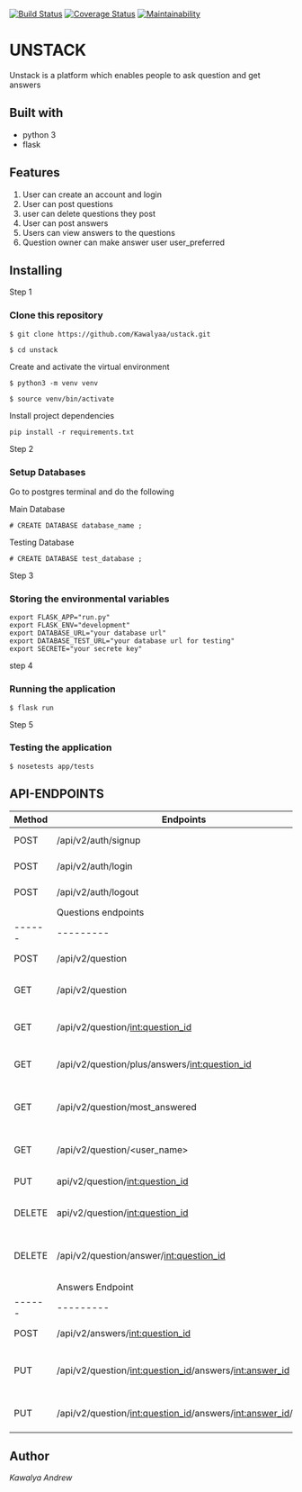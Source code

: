 
[![Build Status](https://travis-ci.org/Kawalyaa/unstack.svg?branch=feature)](https://travis-ci.org/Kawalyaa/unstack)  [![Coverage Status](https://coveralls.io/repos/github/Kawalyaa/unstack/badge.svg?branch=feature)](https://coveralls.io/github/Kawalyaa/ask-questionsdb?branch=feature) [![Maintainability](https://api.codeclimate.com/v1/badges/a03f4007df3278801558/maintainability)](https://codeclimate.com/github/Kawalyaa/unstack/maintainability)

# UNSTACK

Unstack is a platform which enables people to ask question and get answers

## Built with

* python 3
* flask

## Features

  1. User can create an account and login
  1. User can post questions
  1. user can delete questions they post
  1. User can post answers
  1. Users can view answers to the questions
  1. Question owner can make answer user user_preferred

## Installing

Step 1

### Clone this repository

```
$ git clone https://github.com/Kawalyaa/ustack.git

$ cd unstack

```

Create and activate the virtual environment

```
$ python3 -m venv venv

$ source venv/bin/activate

```

Install project dependencies

```
pip install -r requirements.txt

```

Step 2

### Setup Databases

Go to postgres terminal and do the following

Main Database

```
# CREATE DATABASE database_name ;
```

Testing Database

```
# CREATE DATABASE test_database ;
```

Step 3

### Storing the environmental variables

```
export FLASK_APP="run.py"
export FLASK_ENV="development"
export DATABASE_URL="your database url"
export DATABASE_TEST_URL="your database url for testing"
export SECRETE="your secrete key"
```

step 4

### Running the application

```
$ flask run
```

Step 5

### Testing the application

```
$ nosetests app/tests
```

## API-ENDPOINTS

 Method | Endpoints | Functionality
 ------ | --------- | -------------
 POST | /api/v2/auth/signup | creat User account
 POST | /api/v2/auth/login | A user can login
 POST | /api/v2/auth/logout | A user can logout
 |      | Questions endpoints
 ------ | --------- | -------------
 POST | /api/v2/question | A user can post question
 GET | /api/v2/question | A user can view all the questions
 GET | /api/v2/question/<int:question_id> | A user can view a single question
 GET | /api/v2/question/plus/answers/<int:question_id> | A user can get question with answer
 GET | /api/v2/question/most_answered | A user can get most answered question
 GET | /api/v2/question/<user_name> | A user can get a question by username
 PUT | api/v2/question/<int:question_id> | A user can edit a question
 DELETE | api/v2/question/<int:question_id> | A user can delete a question
 DELETE | /api/v2/question/answer/<int:question_id> | A user can delete a question and its answer
 |      |   Answers Endpoint
 ------ | --------- | -------------
 POST | /api/v2/answers/<int:question_id> | A user can post Answers
 PUT | /api/v2/question/<int:question_id>/answers/<int:answer_id> | A user can edit or make answer user_preferred
 PUT | /api/v2/question/<int:question_id>/answers/<int:answer_id>/vote | A user can vote for answer

## Author

*Kawalya Andrew*

